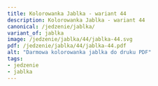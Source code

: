 ```yaml
---
title: Kolorowanka Jablka - wariant 44
description: Kolorowanka Jablka - wariant 44
canonical: /jedzenie/jablka/
variant_of: jablka
image: /jedzenie/jablka/44/jablka-44.svg
pdf: /jedzenie/jablka/44/jablka-44.pdf
alt: "Darmowa kolorowanka jablka do druku PDF"
tags:
- jedzenie
- jablka
---
```

